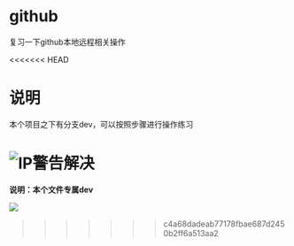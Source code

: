 # github
复习一下github本地远程相关操作

<<<<<<< HEAD
# 说明
本个项目之下有分支dev，可以按照步骤进行操作练习


![IP警告解决](https://jhonjrg.github.io/github/Picture/IPerror.png)
=======
 **说明：本个文件专属dev**
 
 
 
 ![](https://images.unsplash.com/photo-1525813428023-215a7186c776?ixlib=rb-0.3.5&ixid=eyJhcHBfaWQiOjEyMDd9&s=66529c23f84154320e21737cdb107554&auto=format&fit=crop&w=500&q=60)
>>>>>>> c4a68dadeab77178fbae687d2450b2ff6a513aa2
